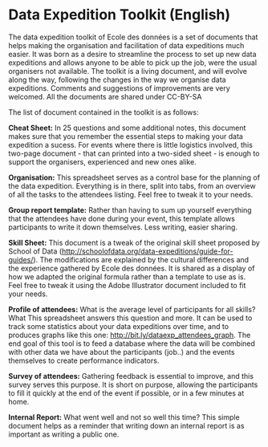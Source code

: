 # Data Expedition Toolkit (English)

The data expedition toolkit of Ecole des données is a set of documents that helps making the organisation and facilitation of data expeditions much easier. It was born as a desire to streamline the process to set up new data expeditions and allows anyone to be able to pick up the job, were the usual organisers not available. The toolkit is a living document, and will evolve along the way, following the changes in the way we organise data expeditions. Comments and suggestions of improvements are very welcomed. All the documents are shared under CC-BY-SA

The list of document contained in the toolkit is as follows:

**Cheat Sheet:** In 25 questions and some additional notes, this document makes sure that you remember the essential steps to making your data expedition a sucess. For events where there is little logistics involved, this two-page document - that can printed into a two-sided sheet - is enough to support the organisers, experienced and new ones alike.

**Organisation:** This spreadsheet serves as a control base for the planning of the data expedition. Everything is in there, split into tabs, from an overview of all the tasks to the attendees listing. Feel free to tweak it to your needs.

**Group report template:** Rather than having to sum up yourself everything that the attendees have done during your event, this template allows participants to write it down themselves. Less writing, easier sharing.

**Skill Sheet:** This document is a tweak of the original skill sheet proposed by School of Data (http://schoolofdata.org/data-expeditions/guide-for-guides/). The modifications are explained by the cultural differences and the experience gathered by Ecole des données. It is shared as a display of how we adapted the original formula rather than a template to use as is. Feel free to tweak it using the Adobe Illustrator document included to fit your needs.

**Profile of attendees:** What is the average level of participants for all skills? What This spreadsheet answers this question and more. It can be used to track some statistics about your data expeditions over time, and to produces graphs like this one: http://bit.ly/dataexp_attendees_graph. The end goal of this tool is to feed a database where the data will be combined with other data we have about the participants (job..) and the events themselves to create performance indicators.

**Survey of attendees:** Gathering feedback is essential to improve, and this survey serves this purpose. It is short on purpose, allowing the participants to fill it quickly at the end of the event if possible, or in a few minutes at home.

**Internal Report:** What went well and not so well this time? This simple document helps as a reminder that writing down an internal report is as important as writing a public one. 

